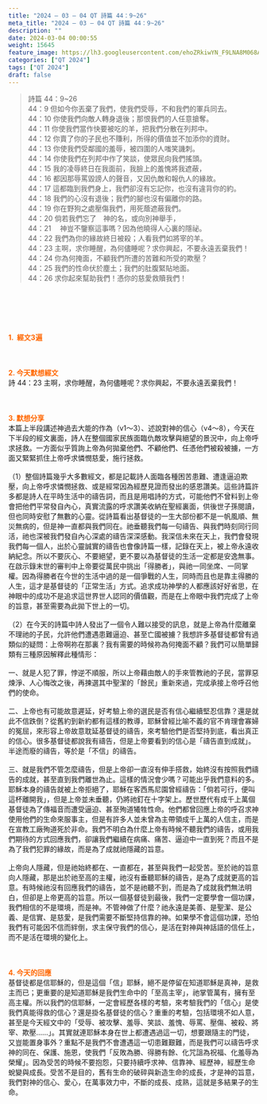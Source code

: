 ```yaml
---
title: "2024 – 03 – 04 QT 詩篇 44：9~26"
meta_title: "2024 – 03 – 04 QT 詩篇 44：9~26"
description: ""
date: 2024-03-04 00:00:55
weight: 15645
feature_image: https://lh3.googleusercontent.com/ehoZRkiwYN_F9LNA8M068AYxt73EavCZno-PD1cJRuf5BbSkQVUWr3gNEbt5kSs28Pb_Elg17kSrtf9ybWvojWoMV6I4tPM3vGRGDq6GkKkPdL2Gut4QAIw4-uykKUAtNiKgQKntvsU=w800
categories: ["QT 2024"]
tags: ["QT 2024"]
draft: false
---
```


<blockquote>詩篇 44：9~26<br />
44：9 但如今你丟棄了我們，使我們受辱，不和我們的軍兵同去。<br />
44：10 你使我們向敵人轉身退後；那恨我們的人任意搶奪。<br />
44：11 你使我們當作快要被吃的羊，把我們分散在列邦中。<br />
44：12 你賣了你的子民也不賺利，所得的價值並不加添你的資財。<br />
44：13 你使我們受鄰國的羞辱，被四圍的人嗤笑譏刺。<br />
44：14 你使我們在列邦中作了笑談，使眾民向我們搖頭。<br />
44：15 我的凌辱終日在我面前，我臉上的羞愧將我遮蔽，<br />
44：16 都因那辱罵毀謗人的聲音，又因仇敵和報仇人的緣故。<br />
44：17 這都臨到我們身上，我們卻沒有忘記你，也沒有違背你的約。<br />
44：18 我們的心沒有退後；我們的腳也沒有偏離你的路。<br />
44：19 你在野狗之處壓傷我們，用死蔭遮蔽我們。<br />
44：20 倘若我們忘了　神的名，或向別神舉手，<br />
44：21 　神豈不鑒察這事嗎？因為他曉得人心裏的隱祕。<br />
44：22 我們為你的緣故終日被殺；人看我們如將宰的羊。<br />
44：23 主啊，求你睡醒，為何儘睡呢？求你興起，不要永遠丟棄我們！<br />
44：24 你為何掩面，不顧我們所遭的苦難和所受的欺壓？<br />
44：25 我們的性命伏於塵土；我們的肚腹緊貼地面。<br />
44：26 求你起來幫助我們！憑你的慈愛救贖我們！</blockquote><br />
&nbsp;<br />
<br />
&nbsp;<br />
<br />
<span style="color: #ff6600;"><strong>1.  經文3遍</strong></span><br />
<br />
&nbsp;<br />
<br />
<span style="color: #ff6600;"><strong>2. 今天默想經文<br />
</strong></span>詩 44：23 主啊，求你睡醒，為何儘睡呢？求你興起，不要永遠丟棄我們！<br />
<br />
&nbsp;<br />
<br />
<strong><span style="color: #ff6600;">3. 默想分享<br />
</span></strong>本篇上半段講述神過去大能的作為（v1～3）、述說對神的信心（v4～8），今天在下半段的經文裏面，詩人在整個國家民族面臨仇敵攻擊與絕望的景況中，向上帝呼求拯救。一方面似乎質詢上帝為何拋棄他們、不顧他們、任憑他們被殺被擄，一方面又緊緊抓住上帝呼求憐憫慈愛，施行拯救。<br />
<br />
（1）整個詩篇幾乎大多數經文，都是記載詩人面臨各種困苦患難、遭逢逼迫欺壓，向上帝呼求憐憫拯救、或是經常因為經歷見證而發出的感恩讚美。這些詩篇許多都是詩人在平時生活中的禱告詞，而且是用唱詩的方式，可能他們不曾料到上帝會把他們平常發自內心，真實流露的呼求讚美收納在聖經裏面，供後世子孫閱讀，但也同時安慰了無數的心靈。從詩篇看出基督徒的一生大部份都不是一帆風順、無災無病的，但是神一直都與我們同在。祂垂聽我們每一句禱告、與我們時刻同行同活，祂也深被我們發自內心深處的禱告深深感動。我深信未來在天上，我們會發現我們每一個人，出於心靈誠實的禱告也會像詩篇一樣，記錄在天上，被上帝永遠收納紀念。所以不要灰心、不要絕望，更不要以為基督徒的生活一定都是安逸無事。在啟示錄末世的審判中上帝要從萬民中挑出「得勝者」，與祂一同坐席、一同掌權。因為得勝者在今世的生活中過的是一個爭戰的人生，同時而且也是靠主得勝的人生，這才是基督徒的「正常生活」方式。追求成功神學的人都應該好好省思，在神眼中的成功不是追求這世界世人認同的價值觀，而是在上帝眼中我們完成了上帝的旨意，甚至需要為此拋下世上的一切。<br />
<br />
（2）在今天的詩篇中詩人發出了一個令人難以接受的訊息，就是上帝為什麼離棄不理祂的子民，允許他們遭遇患難逼迫、甚至亡國被擄？我想許多基督徒都曾有過類似的疑問：上帝啊祢在那裏？我有需要的時候祢為何掩面不顧？我們可以簡單歸類有三種原因解釋此種情形：<br />
<br />
一、就是人犯了罪，悖逆不順服，所以上帝藉由敵人的手來管教祂的子民，當罪惡煉淨、人心悔改之後，再揀選其中聖潔的「餘民」重新來過，完成承接上帝呼召他們的使命。<br />
<br />
二、上帝也有可能故意遲延，好考驗上帝的選民是否有信心繼續堅忍信靠？還是就此不信跌倒？從舊約到新約都有這樣的教導，耶穌曾經比喻不義的官不肯理會寡婦的冤屈，來形容上帝故意耽延基督徒的禱告，來考驗他們是否堅持到底，看出真正的信心。很多基督徒都說我有禱告，但是上帝要看到的信心是「禱告直到成就」。半途而廢的禱告，等於是「不信」的禱告。<br />
<br />
三、就是我們不管怎麼禱告，但是上帝卻一直沒有伸手搭救，始終沒有按照我們禱告的成就，甚至直到我們離世為止。這樣的情況會少嗎？可能出乎我們意料的多。耶穌本身的禱告就被上帝拒絕了，耶穌在客西馬尼園曾經禱告：「倘若可行，便叫這杯離開我」，但是上帝並未垂聽，仍將祂釘在十字架上。歷世歷代有成千上萬個基督徒為了傳福音而遭受逼迫、甚至殉道犧牲性命。他們都曾回應上帝的呼召求神使用他們的生命來服事主，但是有許多人並未曾為主帶領成千上萬的人信主，而是在宣教工廠殉道死於非命。我們不明白為什麼上帝有時候不聽我們的禱告，或用我們期待的方式回應我們，卻讓我們繼續在病痛、痛苦、逼迫中一直到死？而且不是為了我們犯罪的緣故，而是為了成就祂隱藏的旨意。<br />
<br />
上帝向人隱藏，但是祂始終都在、一直都在，甚至與我們一起受苦。至於祂的旨意向人隱藏，那是出於祂至高的主權，祂沒有垂聽耶穌的禱告，是為了成就更高的旨意。有時候祂沒有回應我們的禱告，並不是祂聽不到，而是為了成就我們無法明白，但卻是上帝更高的旨意。所以一個基督徒到最後，我們一定要學會一個功課，我們相信的不是環境，而是神。不管神做了什麼？祂永遠是美善、是聖潔、是公義、是信實、是慈愛，是我們需要不斷堅持信靠的神。如果學不會這個功課，恐怕我們有可能因不信而絆倒，求主保守我們的信心，是活在對神與神話語的信任上，而不是活在環境的變化上。<br />
<br />
&nbsp;<br />
<br />
<strong style="font-size: inherit;"><span style="color: #ff6600;">4. 今天的回應<br />
</span></strong>基督徒都是信耶穌的，但是這個「信」耶穌，絕不是停留在知道耶穌是真神，是救主而已；更重要的是知道耶穌是我們生命中的「至高主宰」，祂掌管萬有，擁有至高主權。所以我們的信耶穌，一定會經歷各樣的考驗，來考驗我們的「信心」是使我們真能得救的信心？還是掛名基督徒的信心？重重的考驗，包括環境不如人意，甚至是今天經文中的「受辱、被攻擊、羞辱、笑談、羞愧、辱罵、壓傷、被殺、將宰、欺壓……」。其實就連耶穌本身在世上都遭遇過這一切，想要跟隨主的門徒，又豈能置身事外？重點不是我們不會遭遇這一切患難艱難，而是我們可以禱告呼求神的同在、保護、施恩，使我們「反敗為勝、得勝有餘、化咒詛為祝福、化羞辱為榮耀」。因為受苦的時候不要抱怨，只要持續呼求神、信靠神、經歷神，經歷生命蛻變與成長。受苦不是目的，舊有生命的破碎與新造生命的成長，才是神的旨意，我們對神的信心、愛心，在萬事效力中，不斷的成長、成熟，這就是多結果子的生命。<br />
<br />
<audio style="display: none;" controls="controls"></audio><br />
<br />
<audio style="display: none;" controls="controls"></audio><br />
<br />
<audio style="display: none;" controls="controls"></audio><br />
<br />
<audio style="display: none;" controls="controls"></audio><br />
<br />
<audio style="display: none;" controls="controls"></audio>
        